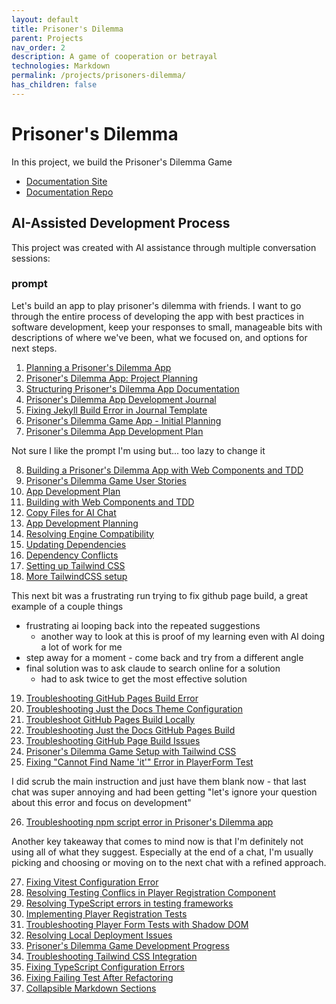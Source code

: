 ```yaml
---
layout: default
title: Prisoner's Dilemma 
parent: Projects
nav_order: 2
description: A game of cooperation or betrayal
technologies: Markdown
permalink: /projects/prisoners-dilemma/
has_children: false
---
```


# Prisoner's Dilemma

In this project, we build the Prisoner's Dilemma Game
- [Documentation Site](https://randallard.github.io/prisoners-dilemma-docs/)
- [Documentation Repo](https://github.com/randallard/prisoners-dilemma-docs)

## AI-Assisted Development Process

This project was created with AI assistance through multiple conversation sessions:

### prompt

Let's build an app to play prisoner's dilemma with friends.  I want to go through the entire process of developing the app with best practices in software development, keep your responses to small, manageable bits with descriptions of where we've been, what we focused on, and options for next steps.

1. [Planning a Prisoner's Dilemma App](https://claude.ai/share/60c9bcf2-5fbf-4248-8ad0-4a2921de4196)
2. [Prisoner's Dilemma App: Project Planning](https://claude.ai/share/8bbfc39a-2608-4317-8a17-91f88cc5594d)
3. [Structuring Prisoner's Dilemma App Documentation](https://claude.ai/share/d5b63ea0-ae74-401d-ac2b-33bf537c445a)
4. [Prisoner's Dilemma App Development Journal](https://claude.ai/share/c116d168-ca79-4375-8404-d395af2861f2)
5. [Fixing Jekyll Build Error in Journal Template](https://claude.ai/share/55b93fab-d9c8-4b60-8e6b-6e9609bb5043)
6. [Prisoner's Dilemma Game App - Initial Planning](https://claude.ai/share/47991b9d-e4ae-49b8-8f31-0d593a2a2e1f)
7. [Prisoner's Dilemma App Development Plan](https://claude.ai/share/0bae695b-f900-413b-8df7-aa65ea291533)

Not sure I like the prompt I'm using but... too lazy to change it

8. [Building a Prisoner's Dilemma App with Web Components and TDD](https://claude.ai/share/15028e65-d6ce-46d6-b63f-9b4cba669dc4)
9. [Prisoner's Dilemma Game User Stories](https://claude.ai/share/4985a68f-33ee-46c4-bd55-0594ebe40e3f)
10. [App Development Plan]()
11. [Building with Web Components and TDD]()
12. [Copy Files for AI Chat]()
13. [App Development Planning]()
14. [Resolving Engine Compatibility]()
15. [Updating Dependencies]()
16. [Dependency Conflicts]()
17. [Setting up Tailwind CSS]()
18. [More TailwindCSS setup]()

This next bit was a frustrating run trying to fix github page build, a great example of a couple things
- frustrating ai looping back into the repeated suggestions
    - another way to look at this is proof of my learning even with AI doing a lot of work for me
- step away for a moment - come back and try from a different angle
- final solution was to ask claude to search online for a solution
    - had to ask twice to get the most effective solution

19. [Troubleshooting GitHub Pages Build Error](https://claude.ai/share/51bb0bb6-2714-4326-ad55-6a263dcc8ed9)
20. [Troubleshooting Just the Docs Theme Configuration](https://claude.ai/share/aed16687-38fd-43e0-8d66-ad7e76faada1)
21. [Troubleshoot GitHub Pages Build Locally](https://claude.ai/share/d24d1403-965a-40d9-a387-ebac1282eadc)
22. [Troubleshooting Just the Docs GitHub Pages Build](https://claude.ai/share/24ef7dc1-e203-4c26-85e4-0398063bb148)
23. [Troubleshooting GitHub Page Build Issues](https://claude.ai/share/672fc2cd-da71-4275-b841-f79cbeec1e48)
24. [Prisoner's Dilemma Game Setup with Tailwind CSS](https://claude.ai/share/2e5fef72-5722-4b3b-8a5c-81a13610d9a6)
25. [Fixing "Cannot Find Name 'it'" Error in PlayerForm Test](https://claude.ai/share/9c8a1304-8795-4416-a79e-4d6e4ced0e53)

I did scrub the main instruction and just have them blank now - that last chat was super annoying and had been getting "let's ignore your question about this error and focus on development"

26. [Troubleshooting npm script error in Prisoner's Dilemma app](https://claude.ai/share/2a9a7e89-7525-404a-a2d5-e6bafef72f76)

Another key takeaway that comes to mind now is that I'm definitely not using all of what they suggest.  Especially at the end of a chat, I'm usually picking and choosing or moving on to the next chat with a refined approach.

27. [Fixing Vitest Configuration Error](https://claude.ai/share/bf966457-2544-4048-a8fb-b5ac862513a5)
28. [Resolving Testing Conflics in Player Registration Component](https://claude.ai/share/536647ca-c57d-4791-9d64-8bbe5ab0ec20)
29. [Resolving TypeScript errors in testing frameworks](https://claude.ai/share/9ce37a8a-ff90-4c2d-b173-96f9322e1a42)
30. [Implementing Player Registration Tests](https://claude.ai/share/88da7c50-852f-48df-a030-7d012d13c6fb)
31. [Troubleshooting Player Form Tests with Shadow DOM](https://claude.ai/share/cb6bdaf9-f821-416c-90c6-be3e8fe4d06f)
32. [Resolving Local Deployment Issues](https://claude.ai/share/81dd6130-a93d-4c28-b13e-80b0119ca823)
33. [Prisoner's Dilemma Game Development Progress](https://claude.ai/share/79bf5542-d3c4-4eac-a600-6123be684b22)
34. [Troubleshooting Tailwind CSS Integration](https://claude.ai/share/16749964-09b6-43c9-a4dd-0abbd52c47d5)
35. [Fixing TypeScript Configuration Errors](https://claude.ai/share/970704bc-f412-46aa-b2e1-39f1687fc93c)
36. [Fixing Failing Test After Refactoring](https://claude.ai/share/3411699c-dfd9-4652-a47b-907b59b657bb)
37. [Collapsible Markdown Sections](https://claude.ai/share/87cdeac1-1ff0-4740-8d26-003a7ac6a83e)
    